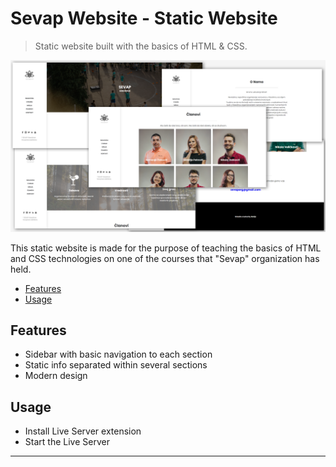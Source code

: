 # Sevap Website - Static Website

> Static website built with the basics of HTML & CSS.

<img src="./images/screens.png">

This static website is made for the purpose of teaching the basics of HTML and CSS technologies on one of the courses that "Sevap" organization has held.

<!-- toc -->

- [Features](#features)
- [Usage](#usage)

<!-- tocstop -->

## Features

- Sidebar with basic navigation to each section
- Static info separated within several sections
- Modern design

## Usage

- Install Live Server extension
- Start the Live Server

---
